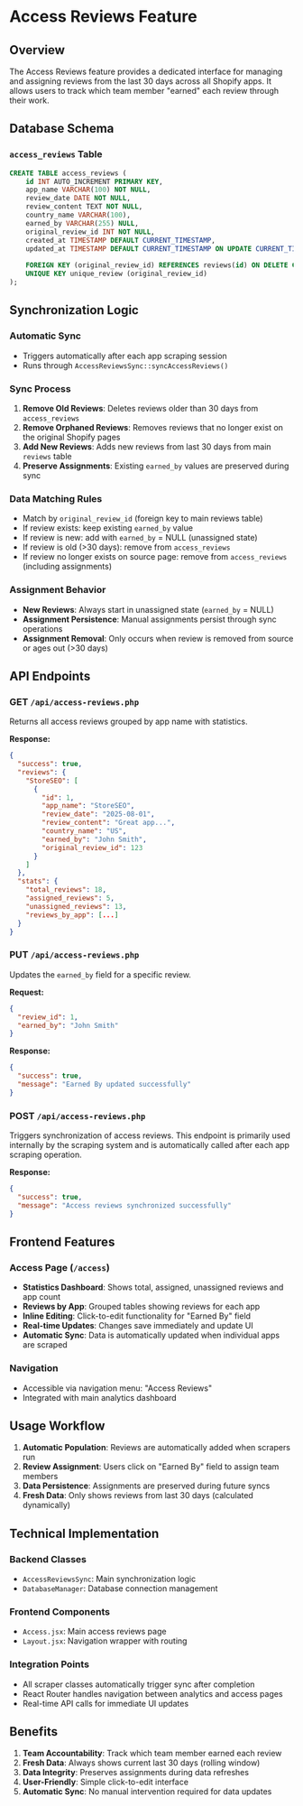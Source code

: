 # Access Reviews Feature

## Overview
The Access Reviews feature provides a dedicated interface for managing and assigning reviews from the last 30 days across all Shopify apps. It allows users to track which team member "earned" each review through their work.

## Database Schema

### `access_reviews` Table
```sql
CREATE TABLE access_reviews (
    id INT AUTO_INCREMENT PRIMARY KEY,
    app_name VARCHAR(100) NOT NULL,
    review_date DATE NOT NULL,
    review_content TEXT NOT NULL,
    country_name VARCHAR(100),
    earned_by VARCHAR(255) NULL,
    original_review_id INT NOT NULL,
    created_at TIMESTAMP DEFAULT CURRENT_TIMESTAMP,
    updated_at TIMESTAMP DEFAULT CURRENT_TIMESTAMP ON UPDATE CURRENT_TIMESTAMP,
    
    FOREIGN KEY (original_review_id) REFERENCES reviews(id) ON DELETE CASCADE,
    UNIQUE KEY unique_review (original_review_id)
);
```

## Synchronization Logic

### Automatic Sync
- Triggers automatically after each app scraping session
- Runs through `AccessReviewsSync::syncAccessReviews()`

### Sync Process
1. **Remove Old Reviews**: Deletes reviews older than 30 days from `access_reviews`
2. **Remove Orphaned Reviews**: Removes reviews that no longer exist on the original Shopify pages
3. **Add New Reviews**: Adds new reviews from last 30 days from main `reviews` table
4. **Preserve Assignments**: Existing `earned_by` values are preserved during sync

### Data Matching Rules
- Match by `original_review_id` (foreign key to main reviews table)
- If review exists: keep existing `earned_by` value
- If review is new: add with `earned_by` = NULL (unassigned state)
- If review is old (>30 days): remove from `access_reviews`
- If review no longer exists on source page: remove from `access_reviews` (including assignments)

### Assignment Behavior
- **New Reviews**: Always start in unassigned state (`earned_by` = NULL)
- **Assignment Persistence**: Manual assignments persist through sync operations
- **Assignment Removal**: Only occurs when review is removed from source or ages out (>30 days)

## API Endpoints

### GET `/api/access-reviews.php`
Returns all access reviews grouped by app name with statistics.

**Response:**
```json
{
  "success": true,
  "reviews": {
    "StoreSEO": [
      {
        "id": 1,
        "app_name": "StoreSEO",
        "review_date": "2025-08-01",
        "review_content": "Great app...",
        "country_name": "US",
        "earned_by": "John Smith",
        "original_review_id": 123
      }
    ]
  },
  "stats": {
    "total_reviews": 18,
    "assigned_reviews": 5,
    "unassigned_reviews": 13,
    "reviews_by_app": [...]
  }
}
```

### PUT `/api/access-reviews.php`
Updates the `earned_by` field for a specific review.

**Request:**
```json
{
  "review_id": 1,
  "earned_by": "John Smith"
}
```

**Response:**
```json
{
  "success": true,
  "message": "Earned By updated successfully"
}
```

### POST `/api/access-reviews.php`
Triggers synchronization of access reviews. This endpoint is primarily used internally by the scraping system and is automatically called after each app scraping operation.

**Response:**
```json
{
  "success": true,
  "message": "Access reviews synchronized successfully"
}
```

## Frontend Features

### Access Page (`/access`)
- **Statistics Dashboard**: Shows total, assigned, unassigned reviews and app count
- **Reviews by App**: Grouped tables showing reviews for each app
- **Inline Editing**: Click-to-edit functionality for "Earned By" field
- **Real-time Updates**: Changes save immediately and update UI
- **Automatic Sync**: Data is automatically updated when individual apps are scraped

### Navigation
- Accessible via navigation menu: "Access Reviews"
- Integrated with main analytics dashboard

## Usage Workflow

1. **Automatic Population**: Reviews are automatically added when scrapers run
2. **Review Assignment**: Users click on "Earned By" field to assign team members
3. **Data Persistence**: Assignments are preserved during future syncs
4. **Fresh Data**: Only shows reviews from last 30 days (calculated dynamically)

## Technical Implementation

### Backend Classes
- `AccessReviewsSync`: Main synchronization logic
- `DatabaseManager`: Database connection management

### Frontend Components
- `Access.jsx`: Main access reviews page
- `Layout.jsx`: Navigation wrapper with routing

### Integration Points
- All scraper classes automatically trigger sync after completion
- React Router handles navigation between analytics and access pages
- Real-time API calls for immediate UI updates

## Benefits

1. **Team Accountability**: Track which team member earned each review
2. **Fresh Data**: Always shows current last 30 days (rolling window)
3. **Data Integrity**: Preserves assignments during data refreshes
4. **User-Friendly**: Simple click-to-edit interface
5. **Automatic Sync**: No manual intervention required for data updates
